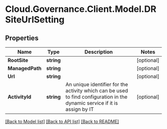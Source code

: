 # Cloud.Governance.Client.Model.DRSiteUrlSetting
## Properties

Name | Type | Description | Notes
------------ | ------------- | ------------- | -------------
**RootSite** | **string** |  | [optional] 
**ManagedPath** | **string** |  | [optional] 
**Url** | **string** |  | [optional] 
**ActivityId** | **string** | An unique identifier for the activity which can be used to find configuration in the dynamic service if it is assign by IT | [optional] 

[[Back to Model list]](../README.md#documentation-for-models) [[Back to API list]](../README.md#documentation-for-api-endpoints) [[Back to README]](../README.md)

